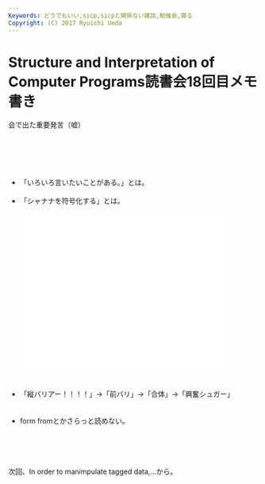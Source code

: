 ```yaml
---
Keywords: どうでもいい,sicp,sicpと関係ない雑談,勉強会,寝る
Copyright: (C) 2017 Ryuichi Ueda
---
```


# Structure and Interpretation of Computer Programs読書会18回目メモ書き
会で出た重要発言（嘘）<br />
<br />
<!--more--><br />
<br />
<ul><br />
<li>「いろいろ言いたいことがある。」とは。</li><br />
<li>「シャナナを符号化する」とは。<br />
<br />
<iframe width="420" height="315" src="//www.youtube.com/embed/aksOLiI6MbE" frameborder="0" allowfullscreen></iframe><br />
<br />
</li><br />
<li>「縦バリアー！！！！」→「前バリ」→「合体」→「興奮シュガー」</li><br />
<br />
<li>form fromとかさらっと読めない。</li><br />
</ul><br />
<br />
<br />
次回、In order to manimpulate tagged data,...から。
